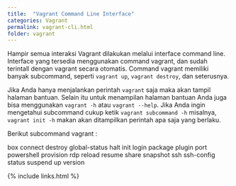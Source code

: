 ```yaml
---
title:  "Vagrant Command Line Interface"
categories: Vagrant
permalink: vagrant-cli.html
folder: vagrant
---
```


Hampir semua interaksi Vagrant dilakukan melalui interface command line. Interface yang tersedia menggunakan command vagrant, dan sudah terintall dengan vagrant secara otomatis. Command vagrant memiliki banyak subcommand, seperti `vagrant up`, `vagrant destroy`, dan seterusnya.

Jika Anda hanya menjalankan perintah `vagrant` saja maka akan tampil halaman bantuan. Selain itu untuk menampilan halaman bantuan Anda juga bisa menggunakan `vagrant -h` atau `vagrant --help`. Jika Anda ingin mengetahui subcommand cukup ketik `vagrant subcommand -h` misalnya, `vagrant init -h` makan akan ditampilkan perintah apa saja yang berlaku.

Berikut subcommand vagrant :

box
connect
destroy
global-status
halt
init
login
package
plugin
port
powershell
provision
rdp
reload
resume
share
snapshot
ssh
ssh-config
status
suspend
up
version


{% include links.html %}